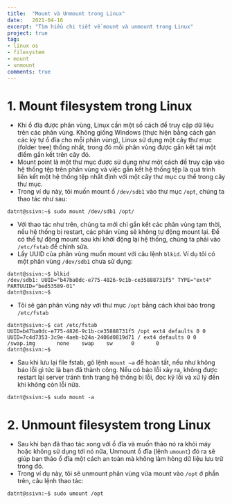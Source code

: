 ```yaml
---
title:  "Mount và Unmount trong Linux"
date:   2021-04-16
excerpt: "Tìm hiểu chi tiết về mount và unmount trong Linux"
project: true
tag:
- linux os 
- filesystem
- mount
- unmount
comments: true
---
```


<h1>1. Mount filesystem trong Linux</h1>

-	Khi ổ đĩa được phân vùng, Linux cần một số cách để truy cập dữ liệu trên các phân vùng. Không giống Windows (thực hiện bằng cách gán các ký tự ổ đĩa cho mỗi phân vùng), Linux sử dụng một cây thư mục (folder tree) thống nhất, trong đó mỗi phân vùng được gắn kết tại một điểm gắn kết trên cây đó.
-	Mount point là một thư mục được sử dụng như một cách để truy cập vào hệ thống tệp trên phân vùng và việc gắn kết hệ thống tệp là quá trình liên kết một hệ thống tệp nhất định với một cây thư mục cụ thể trong cây thư mục.
-	Trong ví dụ này, tôi muốn mount ổ ```/dev/sdb1``` vào thư mục ```/opt```, chúng ta thao tác như sau:

```
datnt@ssivn:~$ sudo mount /dev/sdb1 /opt/
```

-	Với thao tác như trên, chúng ta mới chỉ gắn kết các phân vùng tạm thời, nếu hệ thống bị restart, các phân vùng sẽ không tự động mount lại. Để có thể tự động mount sau khi khởi động lại hệ thống, chúng ta phải vào ```/etc/fstab``` để chỉnh sửa. 
-	Lấy UUID của phân vùng muốn mount với câu lệnh ```blkid```. Ví dụ tôi có một phân vùng ```/dev/sdb1``` chưa sử dụng:

```
datnt@ssivn:~$ blkid
/dev/sdb1: UUID="b47ba0dc-e775-4826-9c1b-ce35888731f5" TYPE="ext4" PARTUUID="bed53589-01"
datnt@ssivn:~$
```

- Tôi sẽ gán phân vùng này với thư mục ```/opt``` bằng cách khai báo trong ```/etc/fstab```

```
datnt@ssivn:~$ cat /etc/fstab
UUID=b47ba0dc-e775-4826-9c1b-ce35888731f5 /opt ext4 defaults 0 0
UUID=7c4d7353-3c9e-4aeb-b24a-2406d0819d71 / ext4 defaults 0 0
/swap.img       none    swap    sw      0       0
datnt@ssivn:~$
```

-	Sau khi lưu lại file fstab, gõ lệnh ```mount –a``` để hoàn tất, nếu như không báo lỗi gì tức là bạn đã thành công. Nếu có báo lỗi xảy ra, không được restart lại server tránh tình trạng hệ thống bị lỗi, đọc kỹ lỗi và xử lý đến khi không còn lỗi nữa.

```
datnt@ssivn:~$ sudo mount -a
```

<h1>2. Unmount filesystem trong Linux</h1>

-	Sau khi bạn đã thao tác xong với ổ đĩa và muốn tháo nó ra khỏi máy hoặc không sử dụng tới nó nữa, Unmount ổ đĩa (lệnh ```umount```) đó ra sẽ giúp bạn tháo ổ đĩa một cách an toàn mà không làm hỏng dữ liệu lưu trữ trong đó.
-	Trong ví dụ này, tôi sẽ unmount phân vùng vừa mount vào ```/opt``` ở phần trên, câu lệnh thao tác:

```
datnt@ssivn:~$ sudo umount /opt
```

